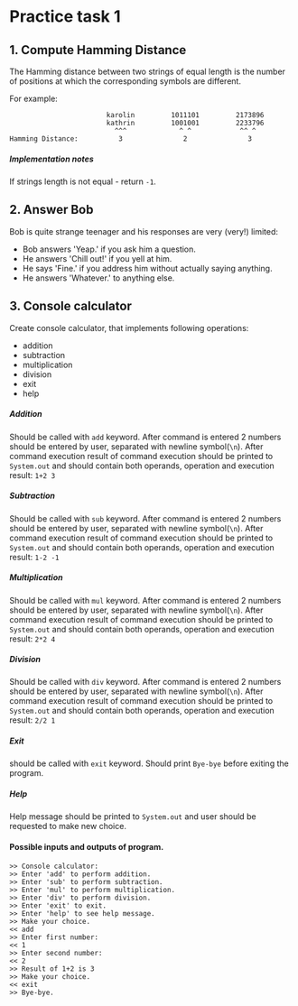 Practice task 1 
===============
1\. Compute Hamming Distance
---------------
The Hamming distance between two strings of equal length is the number of positions at 
which the corresponding symbols are different.

For example:
```
                        karolin         1011101         2173896
                        kathrin         1001001         2233796
                          ^^^             ^ ^            ^^ ^
Hamming Distance:          3               2               3
```

##### Implementation notes

If strings length is not equal - return `-1`.

2\. Answer Bob
----------------
Bob is quite strange teenager and his responses are very (very!) limited:
* Bob answers 'Yeap.' if you ask him a question.
* He answers 'Chill out!' if you yell at him.
* He says 'Fine.' if you address him without actually saying anything.
* He answers 'Whatever.' to anything else.

3\. Console calculator
----------------
Create console calculator, that implements following operations:

* addition
* subtraction
* multiplication
* division
* exit
* help

##### Addition

Should be called with `add` keyword. 
After command is entered 2 numbers should be entered by user, separated with newline symbol(`\n`).
After command execution result of command execution should be printed to 
`System.out` and should contain both operands, operation and execution result: `1+2 3`

##### Subtraction

Should be called with `sub` keyword. 
After command is entered 2 numbers should be entered by user, separated with newline symbol(`\n`).
After command execution result of command execution should be printed to 
`System.out` and should contain both operands, operation and execution result: `1-2 -1`

##### Multiplication 

Should be called with `mul` keyword. 
After command is entered 2 numbers should be entered by user, separated with newline symbol(`\n`).
After command execution result of command execution should be printed to 
`System.out` and should contain both operands, operation and execution result: `2*2 4`

##### Division

Should be called with `div` keyword. 
After command is entered 2 numbers should be entered by user, separated with newline symbol(`\n`).
After command execution result of command execution should be printed to 
`System.out` and should contain both operands, operation and execution result: `2/2 1`

##### Exit

should be called with `exit` keyword. Should print `Bye-bye` before exiting the program.

##### Help 

Help message should be printed to `System.out` and user should be requested to make new choice.

#### Possible inputs and outputs of program.
```
>> Console calculator:
>> Enter 'add' to perform addition.
>> Enter 'sub' to perform subtraction.
>> Enter 'mul' to perform multiplication.
>> Enter 'div' to perform division.
>> Enter 'exit' to exit.
>> Enter 'help' to see help message.
>> Make your choice.
<< add
>> Enter first number:
<< 1
>> Enter second number:
<< 2
>> Result of 1+2 is 3
>> Make your choice.
<< exit
>> Bye-bye.
```
